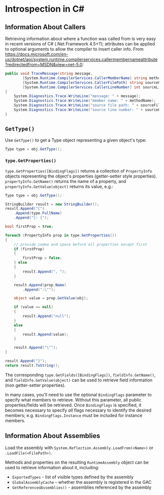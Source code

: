 # Introspection in C#

## Information About Callers
Retrieving information about where a function was called from is very easy in recent versions of C# (.Net Framework 4.5+?); attributes can be applied to optional arguments to allow the compiler to insert caller info. From https://docs.microsoft.com/en-us/dotnet/api/system.runtime.compilerservices.callermembernameattribute?redirectedfrom=MSDN&view=net-5.0:

``` C#
public void TraceMessage(string message,
        [System.Runtime.CompilerServices.CallerMemberName] string methodName = "",
        [System.Runtime.CompilerServices.CallerFilePath] string sourceFilePath = "",
        [System.Runtime.CompilerServices.CallerLineNumber] int sourceLineNumber = 0)
{
    System.Diagnostics.Trace.WriteLine("message: " + message);
    System.Diagnostics.Trace.WriteLine("member name: " + methodName);
    System.Diagnostics.Trace.WriteLine("source file path: " + sourceFilePath);
    System.Diagnostics.Trace.WriteLine("source line number: " + sourceLineNumber);
}
```

## `GetType()`
Use `GetType()` to get a Type object representing a given object's type:

``` C#
Type type = obj.GetType();
```

### `type.GetProperties()`
`type.GetProperties([BindingFlags])` returns a collection of `PropertyInfo` objects representing the object's properties (getter-setter style properties). `propertyInfo.GetName()` returns the name of a property, and `propertyInfo.GetValue(object)` returns its value, e.g.:

``` C#
Type type = obj.GetType();

StringBuilder result = new StringBuilder();
result.Append("[")
    .Append(type.FullName)
    .Append("]: {");

bool firstProp = true;

foreach (PropertyInfo prop in type.GetProperties())
{
    // provide comma and space before all properties except first
    if (firstProp)
    {
        firstProp = false;
    } else
    {
        result.Append(", ");
    }

    result.Append(prop.Name)
        .Append(":\"");

    object value = prop.GetValue(obj);

    if (value == null)
    {
        result.Append("null");
    }
    else
    {
        result.Append(value);
    }

    result.Append("\"");
}

result.Append("}");
return result.ToString();
```

The corresponding `type.GetFields([BindingFlags])`, `fieldInfo.GetName()`, and `fieldInfo.GetValue(object)` can be used to retrieve field information (non getter-setter properties).

In many cases, you'll need to use the optional `BindingFlags` parameter to specify what members to retrieve. Without this parameter, all public properties/fields will be retrieved. Once `BindingFlags` is specified, it becomes necessary to specify *all* flags necessary to identify the desired members; e.g. `BindingFlags.Instance` must be included for instance members.


## Information About Assemblies
Load the assembly with `System.Reflection.Assembly.LoadFrom(<Name>)` or `.LoadFile(<FilePath>)`.

Methods and properties on the resulting `RuntimeAssembly` object can be used to retrieve information about it, including:

* `ExportedTypes` - list of visible types defined by the assembly
* `GlobalAssemblyCache` - whether the assembly is registered in the GAC
* `GetReferencedAssemblies()` - assemblies referenced by the assembly